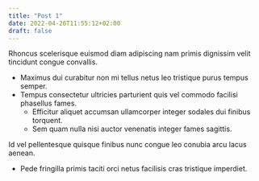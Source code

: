 ```yaml
---
title: "Post 1"
date: 2022-04-26T11:55:12+02:00
draft: false
---
```


Rhoncus scelerisque euismod diam adipiscing nam primis dignissim velit tincidunt congue convallis. 

* Maximus dui curabitur non mi tellus netus leo tristique purus tempus semper. 
* Tempus consectetur ultricies parturient quis vel commodo facilisi phasellus fames. 
    * Efficitur aliquet accumsan ullamcorper integer sodales dui finibus torquent. 
    * Sem quam nulla nisi auctor venenatis integer fames sagittis. 


Id vel pellentesque quisque finibus nunc congue leo conubia arcu lacus aenean. 
    
* Pede fringilla primis taciti orci netus facilisis cras tristique imperdiet.